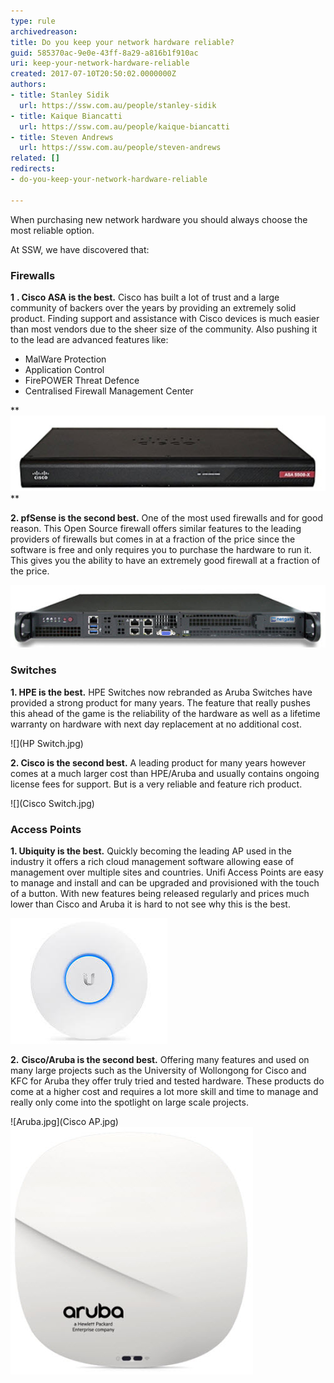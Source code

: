 ```yaml
---
type: rule
archivedreason: 
title: Do you keep your network hardware reliable?
guid: 585370ac-9e0e-43ff-8a29-a816b1f910ac
uri: keep-your-network-hardware-reliable
created: 2017-07-10T20:50:02.0000000Z
authors:
- title: Stanley Sidik
  url: https://ssw.com.au/people/stanley-sidik
- title: Kaique Biancatti
  url: https://ssw.com.au/people/kaique-biancatti
- title: Steven Andrews
  url: https://ssw.com.au/people/steven-andrews
related: []
redirects:
- do-you-keep-your-network-hardware-reliable

---
```


When purchasing new network hardware you should always choose the most reliable option.

At SSW, we have discovered that:

<!--endintro-->

### Firewalls

**1** **. Cisco ASA is the best.** Cisco has built a lot of trust and a large community of backers over the years by providing an extremely solid product. Finding support and assistance with Cisco devices is much easier than most vendors due to the sheer size of the community. Also pushing it to the lead are advanced features like:

* MalWare Protection
* Application Control
* FirePOWER Threat Defence
* Centralised Firewall Management Center




**![](ASA.jpg)
**

**2. pfSense is the second best.** One of the most used firewalls and for good reason. This Open Source firewall offers similar features to the leading providers of firewalls but comes in at a fraction of the price since the software is free and only requires you to purchase the hardware to run it. This gives you the ability to have an extremely good firewall at a fraction of the price.

![](Netgate.jpg)



### Switches

**1. HPE is the best.** HPE Switches now rebranded as Aruba Switches have provided a strong product for many years. The feature that really pushes this ahead of the game is the reliability of the hardware as well as a lifetime warranty on hardware with next day replacement at no additional cost.

![](HP Switch.jpg)

**2. Cisco is the second best.** A leading product for many years however comes at a much larger cost than HPE/Aruba and usually contains ongoing license fees for support. But is a very reliable and feature rich product.

![](Cisco Switch.jpg)

### Access Points


**1. Ubiquity is the best.** Quickly becoming the leading AP used in the industry it offers a rich cloud management software allowing ease of management over multiple sites and countries. Unifi Access Points are easy to manage and install and can be upgraded and provisioned with the touch of a button. With new features being released regularly and prices much lower than Cisco and Aruba it is hard to not see why this is the best.

![](UAP-AC-LITE.jpg)

**2.** **Cisco/Aruba is the second best.** Offering many features and used on many large projects such as the University of Wollongong for Cisco and KFC for Aruba they offer truly tried and tested hardware. These products do come at a higher cost and requires a lot more skill and time to manage and really only come into the spotlight on large scale projects.

![Aruba.jpg](Cisco AP.jpg)![](Aruba.jpg)

